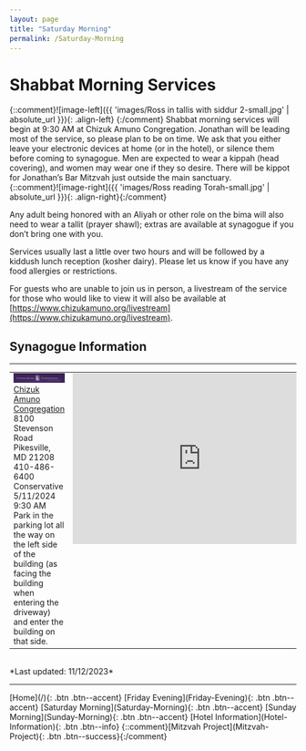 ```yaml
---
layout: page
title: "Saturday Morning"
permalink: /Saturday-Morning
---
```


# Shabbat Morning Services

{::comment}![image-left]({{ 'images/Ross in tallis with siddur 2-small.jpg' | absolute_url }}){: .align-left} {:/comment}
Shabbat morning services will begin at 9:30 AM at Chizuk Amuno Congregation.  Jonathan will be leading most of the service, so please plan to be on time.  We ask that you either leave your electronic devices at home (or in the hotel), or silence them before coming to synagogue.  Men are expected to wear a kippah (head covering), and women may wear one if they so desire.  There will be kippot for Jonathan’s Bar Mitzvah just outside the main sanctuary.  
{::comment}![image-right]({{ 'images/Ross reading Torah-small.jpg' | absolute_url }}){: .align-right}{:/comment}

Any adult being honored with an Aliyah or other role on the bima will also need to wear a tallit (prayer shawl); extras are available at synagogue if you don’t bring one with you. 

Services usually last a little over two hours and will be followed by a kiddush lunch reception (kosher dairy).  Please let us know if you have any food allergies or restrictions.  

For guests who are unable to join us in person, a livestream of the service for those who would like to view it will also be available at [https://www.chizukamuno.org/livestream](https://www.chizukamuno.org/livestream). 

## Synagogue Information 
<hr />
<table>
<tr /><tr style="vertical-align: top" >
  <td style="vertical-align: top" >
    <img src="images/Chizuk Amuno Community.png" width="300"/><br />
    <a href="https://www.chizukamuno.org">Chizuk Amuno Congregation</a> <br />  8100 Stevenson Road <br />  Pikesville, MD 21208 <br />  410-486-6400<br /> Conservative<br /> 5/11/2024 9:30 AM<br />Park in the parking lot all the way on the left side of the building (as facing the building when entering the driveway) and enter the building on that side.</td>
  <td style="vertical-align: top" ><iframe src="https://www.google.com/maps/embed?pb=!1m18!1m12!1m3!1d3083.392777585419!2d-76.71648684855886!3d39.39261907939671!2m3!1f0!2f0!3f0!3m2!1i1024!2i768!4f13.1!3m3!1m2!1s0x89c810bcdadf6c39%3A0x2c0acef88d2b3d5b!2sChizuk%20Amuno%20Congregation!5e0!3m2!1sen!2sus!4v1631459504980!5m2!1sen!2sus" width="450" height="300" style="border:0;" allowfullscreen="" loading="lazy"></iframe></td>
</tr>
</table>

<br />
*Last updated: 11/12/2023*

<hr />
[Home](/){: .btn .btn--accent} 
[Friday Evening](Friday-Evening){: .btn .btn--accent} 
[Saturday Morning](Saturday-Morning){: .btn .btn--accent}
[Sunday Morning](Sunday-Morning){: .btn .btn--accent} 
[Hotel Information](Hotel-Information){: .btn .btn--info}
{::comment}[Mitzvah Project](Mitzvah-Project){: .btn .btn--success}{:/comment}
